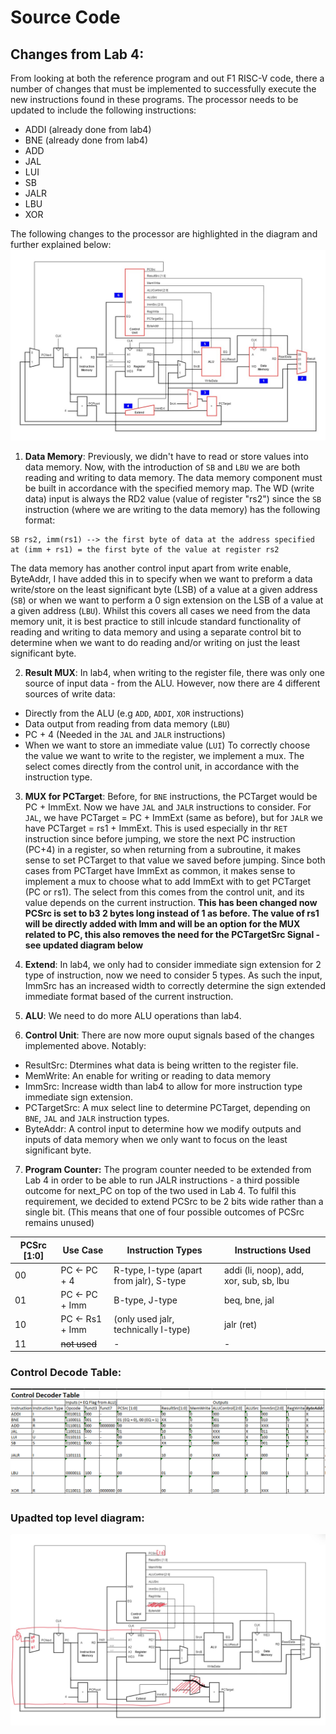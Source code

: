 # Source Code

## Changes from Lab 4:
From looking at both the reference program and out F1 RISC-V code, there a number of changes that must be implemented to successfully execute the new instructions found in these programs. The processor needs to be updated to include the following instructions:
- ADDI (already done from lab4)
- BNE (already done from lab4)
- ADD
- JAL
- LUI
- SB
- JALR 
- LBU
- XOR

The following changes to the processor are highlighted in the diagram and further explained below:
![Alt text](image.png)

1. **Data Memory**: Previously, we didn't have to read or store values into data memory. Now, with the introduction of `SB` and `LBU` we are both reading and writing to data memory. The data memory component must be built in accordance with the specified memory map. The WD (write data) input is always the RD2 value (value of register "rs2") since the `SB` instruction (where we are writing to the data memory) has the following format:
```
SB rs2, imm(rs1) --> the first byte of data at the address specified at (imm + rs1) = the first byte of the value at register rs2
```
The data memory has another control input apart from write enable, ByteAddr, I have added this in to specify when we want to preform a data write/store on the least significant byte (LSB) of a value at a given address (`SB`) or when we want to perform a 0 sign extension on the LSB of a value at a given address (`LBU`). Whilst this covers all cases we need from the data memory unit, it is best practice to still inlcude standard functionality of reading and writing to data memory and using a separate control bit to determine when we want to do reading and/or writing on just the least significant byte.

2. **Result MUX**: In lab4, when writing to the register file, there was only one source of input data - from the ALU. However, now there are 4 different sources of write data:
- Directly from the ALU (e.g `ADD`, `ADDI`, `XOR` instructions)
- Data output from reading from data memory (`LBU`)
- PC + 4 (Needed in the `JAL` and `JALR` instructions)
- When we want to store an immediate value (`LUI`)
To correctly choose the value we want to write to the register, we implement a mux. The select comes directly from the control unit, in accordance with the instruction type.

3. **MUX for PCTarget**: Before, for `BNE` instructions, the PCTarget would be PC + ImmExt. Now we have `JAL` and `JALR` instructions to consider. For `JAL`, we have PCTarget = PC + ImmExt (same as before), but for `JALR` we have PCTarget = rs1 + ImmExt. This is used especially in thr `RET` instruction since before jumping, we store the next PC instruction (PC+4) in a register, so when returning from a subroutine, it makes sense to set PCTarget to that value we saved before jumping. Since both cases from PCTarget have ImmExt as common, it makes sense to implement a mux to choose what to add ImmExt with to get PCTarget (PC or rs1). The select from this comes from the control unit, and its value depends on the current instruction. 
**This has been changed now PCSrc is set to b3 2 bytes long instead of 1 as before. The value of rs1 will be directly added with Imm and will be an option for the MUX related to PC, this also removes the need for the PCTargetSrc Signal - see updated diagram below**

4. **Extend**: In lab4, we only had to consider immediate sign extension for 2 type of instruction, now we need to consider 5 types. As such the input, ImmSrc has an increased width to correctly determine the sign extended immediate format based of the current instruction.

5. **ALU**: We need to do more ALU operations than lab4.

6. **Control Unit**: There are now more ouput signals based of the changes implemented above. Notably:
- ResultSrc: Dtermines what data is being written to the register file.
- MemWrite: An enable for writing or reading to data memory
- ImmSrc: Increase width than lab4 to allow for more instruction type immediate sign extension.
- PCTargetSrc: A mux select line to determine PCTarget, depending on `BNE`, `JAL` and `JALR` instruction types.
- ByteAddr: A control input to determine how we modify outputs and inputs of data memory when we only want to focus on the least significant byte.

7. **Program Counter:** The program counter needed to be extended from Lab 4 in order to be able to run JALR instructions - a third possible outcome for next_PC on top of the two used in Lab 4. To fulfil this requirement, we decided to extend PCSrc to be 2 bits wide rather than a single bit. (This means that one of four possible outcomes of PCSrc remains unused)

| PCSrc [1:0] | Use Case | Instruction Types | Instructions Used
| --------------- | --------------- | --------------- | --------------- |
| 00 | PC <- PC + 4 | R-type, I-type (apart from jalr), S-type | addi (li, noop), add, xor, sub, sb, lbu |
| 01 | PC <- PC + Imm | B-type, J-type | beq, bne, jal|
| 10 | PC <- Rs1 + Imm | (only used jalr, technically I-type) | jalr (ret)
| 11 | ~~not used~~ | - | - |

### Control Decode Table:
![Alt text](image-1.png)

### Upadted top level diagram:
![Alt text](image-2.png)